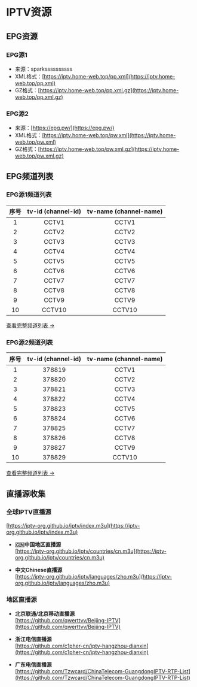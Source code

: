 # IPTV资源

## EPG资源

### EPG源1
- 来源：sparkssssssssss
- XML格式：[https://iptv.home-web.top/pp.xml](https://iptv.home-web.top/pp.xml)
- GZ格式：[https://iptv.home-web.top/pp.xml.gz](https://iptv.home-web.top/pp.xml.gz)

### EPG源2
- 来源：[https://epg.pw/](https://epg.pw/)
- XML格式：[https://iptv.home-web.top/pw.xml](https://iptv.home-web.top/pw.xml)
- GZ格式：[https://iptv.home-web.top/pw.xml.gz](https://iptv.home-web.top/pw.xml.gz)

## EPG频道列表

### EPG源1频道列表

| 序号 | tv-id (channel-id) | tv-name (channel-name) |
|:---:|:-------------------:|:---------------------:|
| 1 | CCTV1 | CCTV1 |
| 2 | CCTV2 | CCTV2 |
| 3 | CCTV3 | CCTV3 |
| 4 | CCTV4 | CCTV4 |
| 5 | CCTV5 | CCTV5 |
| 6 | CCTV6 | CCTV6 |
| 7 | CCTV7 | CCTV7 |
| 8 | CCTV8 | CCTV8 |
| 9 | CCTV9 | CCTV9 |
| 10 | CCTV10 | CCTV10 |

[查看完整频道列表 →](https://iptv.home-web.top/html/channel_list_1.html)

### EPG源2频道列表

| 序号 | tv-id (channel-id) | tv-name (channel-name) |
|:---:|:-------------------:|:---------------------:|
| 1 | 378819 | CCTV1 |
| 2 | 378820 | CCTV2 |
| 3 | 378821 | CCTV3 |
| 4 | 378822 | CCTV4 |
| 5 | 378823 | CCTV5 |
| 6 | 378824 | CCTV6 |
| 7 | 378825 | CCTV7 |
| 8 | 378826 | CCTV8 |
| 9 | 378827 | CCTV9 |
| 10 | 378829 | CCTV10 |

[查看完整频道列表 →](https://iptv.home-web.top/html/channel_list_2.html)

## 直播源收集

### 全球IPTV直播源
[https://iptv-org.github.io/iptv/index.m3u](https://iptv-org.github.io/iptv/index.m3u)

- **🇨🇳中国地区直播源**  
  [https://iptv-org.github.io/iptv/countries/cn.m3u](https://iptv-org.github.io/iptv/countries/cn.m3u)

- **中文Chinese直播源**  
  [https://iptv-org.github.io/iptv/languages/zho.m3u](https://iptv-org.github.io/iptv/languages/zho.m3u)

### 地区直播源

- **北京联通/北京移动直播源**  
  [https://github.com/qwerttvv/Beijing-IPTV](https://github.com/qwerttvv/Beijing-IPTV)

- **浙江电信直播源**  
  [https://github.com/c1pher-cn/iptv-hangzhou-dianxin](https://github.com/c1pher-cn/iptv-hangzhou-dianxin)

- **广东电信直播源**  
  [https://github.com/Tzwcard/ChinaTelecom-GuangdongIPTV-RTP-List](https://github.com/Tzwcard/ChinaTelecom-GuangdongIPTV-RTP-List)
